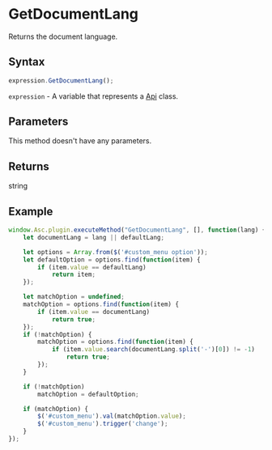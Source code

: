# GetDocumentLang

Returns the document language.

## Syntax

```javascript
expression.GetDocumentLang();
```

`expression` - A variable that represents a [Api](../Api.md) class.

## Parameters

This method doesn't have any parameters.

## Returns

string

## Example

```javascript editor-xlsx
window.Asc.plugin.executeMethod("GetDocumentLang", [], function(lang) {
	let documentLang = lang || defaultLang;

	let options = Array.from($('#custom_menu option'));
	let defaultOption = options.find(function(item) {
		if (item.value == defaultLang)
			return item;
	});

	let matchOption = undefined;
	matchOption = options.find(function(item) {
		if (item.value == documentLang)
			return true;
	});
	if (!matchOption) {
		matchOption = options.find(function(item) {
			if (item.value.search(documentLang.split('-')[0]) != -1)
				return true;
		});
	}

	if (!matchOption)
		matchOption = defaultOption;

	if (matchOption) {
		$('#custom_menu').val(matchOption.value);
		$('#custom_menu').trigger('change');
	}
});
```
